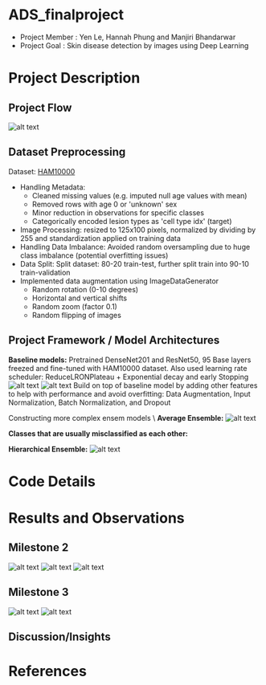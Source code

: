# ADS_finalproject
* Project Member : Yen Le, Hannah Phung and Manjiri Bhandarwar
* Project Goal : Skin disease detection by images using Deep Learning 

# Project Description

## Project Flow
![alt text](https://github.com/hannahphung/ADS_finalproject/blob/main/img/method.png)

## Dataset Preprocessing

Dataset: [HAM10000](https://www.kaggle.com/datasets/kmader/skin-cancer-mnist-ham10000)

* Handling Metadata:
  * Cleaned missing values (e.g. imputed null age values with mean)
  * Removed rows with age 0 or 'unknown' sex
  * Minor reduction in observations for specific classes
  * Categorically encoded lesion types as 'cell type idx' (target)
* Image Processing: resized to 125x100 pixels, normalized by dividing by 255 and standardization applied on training data
* Handling Data Imbalance: Avoided random oversampling due to huge class imbalance (potential overfitting issues)
* Data Split: Split dataset: 80-20 train-test, further split train into 90-10 train-validation
* Implemented data augmentation using ImageDataGenerator
  * Random rotation (0-10 degrees)
  * Horizontal and vertical shifts
  * Random zoom (factor 0.1)
  * Random flipping of images

## Project Framework / Model Architectures
**Baseline models:** Pretrained DenseNet201 and ResNet50, 95 Base layers freezed and fine-tuned with HAM10000 dataset. Also used learning rate scheduler: ReduceLRONPlateau + Exponential decay and early Stopping
![alt text](https://github.com/hannahphung/ADS_finalproject/blob/main/img/res.png)
![alt text](https://github.com/hannahphung/ADS_finalproject/blob/main/img/dense.png)
Build on top of baseline model by adding other features to help with performance and avoid overfitting: Data Augmentation, Input Normalization, Batch Normalization, and Dropout

Constructing more complex ensem models \\
**Average Ensemble:** 
![alt text](https://github.com/hannahphung/ADS_finalproject/blob/main/img/average_ensemble.png)

**Classes that are usually misclassified as each other:**

**Hierarchical Ensemble:** 
![alt text](https://github.com/hannahphung/ADS_finalproject/blob/main/img/hierachical.png)

# Code Details


# Results and Observations

## Milestone 2

![alt text](https://github.com/hannahphung/ADS_finalproject/blob/main/img/download-5.png)
![alt text](https://github.com/hannahphung/ADS_finalproject/blob/main/img/download-6.png)
![alt text](https://github.com/hannahphung/ADS_finalproject/blob/main/img/download-7.png)

## Milestone 3

![alt text](https://github.com/hannahphung/ADS_finalproject/blob/main/img/download-1.png)
![alt text](https://github.com/hannahphung/ADS_finalproject/blob/main/img/f1scorem3.png)



## Discussion/Insights



# References




